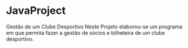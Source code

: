 # JavaProject
Gestão de um Clube Desportivo
Neste Projeto elaborou-se um programa em que permita fazer a gestão de sócios e bilheteira de
um clube desportivo.
